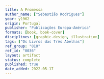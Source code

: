 ```yaml
---
title: A Promessa
author_name: ["Sebastião Rodrigues"]
year: y1962
origin: Portugal
publisher: "Publicações Europa-América"
formats: [book, book-cover]
disciplines: [graphic-design, illustration]
tags: ["Os Livros das Três Abelhas"]
ref_group: "010"
ref_id: "0036"
layout: artifact
status: complete
published: true
date_added: 2022-05-17
---
```

